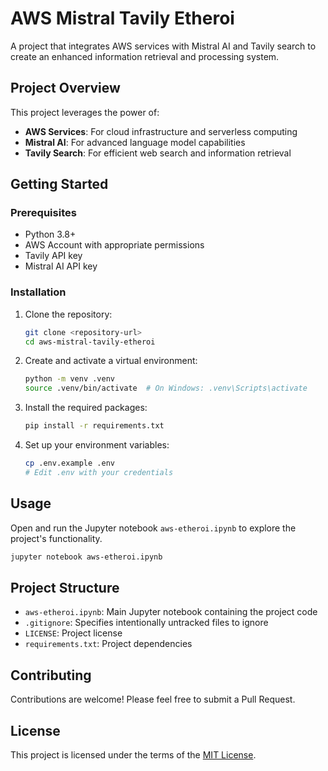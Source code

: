# AWS Mistral Tavily Etheroi

A project that integrates AWS services with Mistral AI and Tavily search to create an enhanced information retrieval and processing system.

## Project Overview

This project leverages the power of:
- **AWS Services**: For cloud infrastructure and serverless computing
- **Mistral AI**: For advanced language model capabilities
- **Tavily Search**: For efficient web search and information retrieval

## Getting Started

### Prerequisites

- Python 3.8+
- AWS Account with appropriate permissions
- Tavily API key
- Mistral AI API key

### Installation

1. Clone the repository:
   ```bash
   git clone <repository-url>
   cd aws-mistral-tavily-etheroi
   ```

2. Create and activate a virtual environment:
   ```bash
   python -m venv .venv
   source .venv/bin/activate  # On Windows: .venv\Scripts\activate
   ```

3. Install the required packages:
   ```bash
   pip install -r requirements.txt
   ```

4. Set up your environment variables:
   ```bash
   cp .env.example .env
   # Edit .env with your credentials
   ```

## Usage

Open and run the Jupyter notebook `aws-etheroi.ipynb` to explore the project's functionality.

```bash
jupyter notebook aws-etheroi.ipynb
```

## Project Structure

- `aws-etheroi.ipynb`: Main Jupyter notebook containing the project code
- `.gitignore`: Specifies intentionally untracked files to ignore
- `LICENSE`: Project license
- `requirements.txt`: Project dependencies

## Contributing

Contributions are welcome! Please feel free to submit a Pull Request.

## License

This project is licensed under the terms of the [MIT License](LICENSE).
